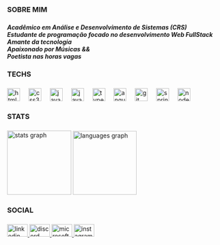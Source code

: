 <h3 align="left">SOBRE MIM</h3>

###

<h5 align="left">Acadêmico em Análise e Desenvolvimento de Sistemas (CRS)<br> Estudante de programação focado no desenvolvimento Web FullStack<br>Amante da tecnologia<br>Apaixonado por Músicas &&<br>Poetista nas horas vagas</h5>

###

<h3 align="left">TECHS</h3>

###

<div align="left">
  <img src="https://skillicons.dev/icons?i=html" height="30" alt="html5 logo"  />
  <img width="12" />
  <img src="https://cdn.jsdelivr.net/gh/devicons/devicon/icons/css3/css3-original.svg" height="30" alt="css3 logo"  />
  <img width="12" />
  <img src="https://cdn.jsdelivr.net/gh/devicons/devicon/icons/java/java-original.svg" height="30" alt="java logo"  />
  <img width="12" />
  <img src="https://cdn.jsdelivr.net/gh/devicons/devicon/icons/javascript/javascript-original.svg" height="30" alt="javascript logo"  />
  <img width="12" />
  <img src="https://cdn.jsdelivr.net/gh/devicons/devicon/icons/typescript/typescript-original.svg" height="30" alt="typescript logo"  />
  <img width="12" />
  <img src="https://cdn.simpleicons.org/angular/DD0031" height="30" alt="angularjs logo"  />
  <img width="12" />
  <img src="https://cdn.jsdelivr.net/gh/devicons/devicon/icons/git/git-original.svg" height="30" alt="git logo"  />
  <img width="12" />
  <img src="https://cdn.jsdelivr.net/gh/devicons/devicon/icons/spring/spring-original.svg" height="30" alt="spring logo"  />
  <img width="12" />
  <img src="https://cdn.simpleicons.org/nodedotjs/339933" height="30" alt="nodejs logo"  />
</div>

###

<h3 align="left">STATS</h3>

###

<div align="left">
  <img src="https://github-readme-stats.vercel.app/api?username=nogueirawadson&hide_title=false&hide_rank=false&show_icons=true&include_all_commits=true&count_private=true&disable_animations=false&theme=vision-friendly-dark&locale=en&hide_border=false&order=1" height="150" alt="stats graph"  />
  <img src="https://github-readme-stats.vercel.app/api/top-langs?username=nogueirawadson&locale=en&hide_title=false&layout=compact&card_width=320&langs_count=5&theme=midnight-purple&hide_border=false&order=2" height="149" alt="languages graph"  />
</div>

###

<h3 align="left">SOCIAL</h3>

###

<div align="left">
  <a href="https://www.linkedin.com/in/nogueira-wadson/" target="_blank">
    <img src="https://raw.githubusercontent.com/maurodesouza/profile-readme-generator/master/src/assets/icons/social/linkedin/default.svg" width="48" height="29" alt="linkedin logo"  />
  </a>
  <a href="https://discord.com/channels/@wdxxn" target="_blank">
    <img src="https://raw.githubusercontent.com/maurodesouza/profile-readme-generator/master/src/assets/icons/social/discord/default.svg" width="48" height="29" alt="discord logo"  />
  </a>
  <a href="mailto:nogueirawadson@outlook.pt?subject=&body=" target="_blank">
    <img src="https://raw.githubusercontent.com/maurodesouza/profile-readme-generator/master/src/assets/icons/social/microsoft-outlook/default.svg" width="48" height="29" alt="microsoft-outlook logo"  />
  </a>
  <img src="https://raw.githubusercontent.com/maurodesouza/profile-readme-generator/master/src/assets/icons/social/instagram/default.svg" width="48" height="29" alt="instagram logo"  />
</div>

###
